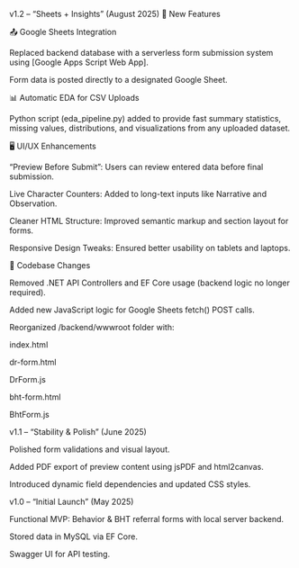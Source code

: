 v1.2 – “Sheets + Insights” (August 2025)
🚀 New Features

📤 Google Sheets Integration

Replaced backend database with a serverless form submission system using [Google Apps Script Web App].

Form data is posted directly to a designated Google Sheet.

📊 Automatic EDA for CSV Uploads

Python script (eda_pipeline.py) added to provide fast summary statistics, missing values, distributions, and visualizations from any uploaded dataset.

🖥️ UI/UX Enhancements

“Preview Before Submit”: Users can review entered data before final submission.

Live Character Counters: Added to long-text inputs like Narrative and Observation.

Cleaner HTML Structure: Improved semantic markup and section layout for forms.

Responsive Design Tweaks: Ensured better usability on tablets and laptops.

🔧 Codebase Changes

Removed .NET API Controllers and EF Core usage (backend logic no longer required).

Added new JavaScript logic for Google Sheets fetch() POST calls.

Reorganized /backend/wwwroot folder with:

index.html

dr-form.html

DrForm.js

bht-form.html

BhtForm.js

v1.1 – “Stability & Polish” (June 2025)

Polished form validations and visual layout.

Added PDF export of preview content using jsPDF and html2canvas.

Introduced dynamic field dependencies and updated CSS styles.

v1.0 – “Initial Launch” (May 2025)

Functional MVP: Behavior & BHT referral forms with local server backend.

Stored data in MySQL via EF Core.

Swagger UI for API testing.